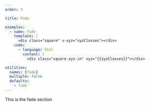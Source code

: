 ```yaml
---
order: 3

title: Fade

examples:
  - name: Fade
    template: |
      <div class="square" v-xyz="xyzClasses"></div>
    code:
      - language: html
        content: |
          <div class="square xyz-in" xyz="{{xyzClasses}}"></div>

utilities:
  names: [fade]
  multiple: false
  defaults:
    - fade
---
```


This is the fade section
